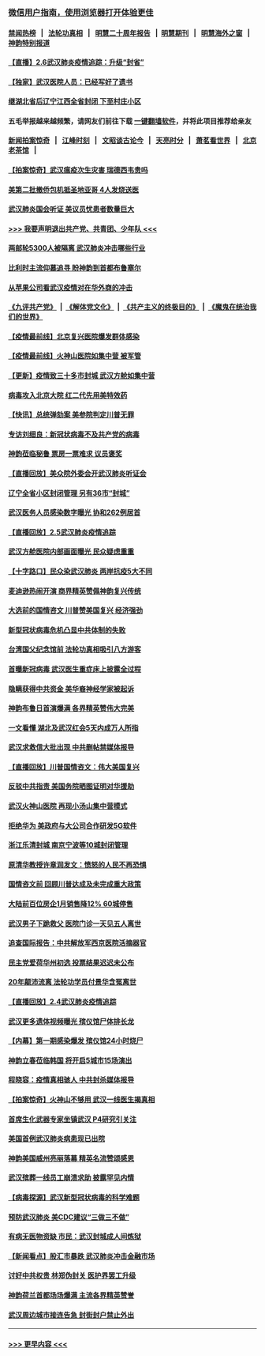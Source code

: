 ### [微信用户指南，使用浏览器打开体验更佳](https://github.com/gfw-breaker/banned-news1/blob/master/indexes/wechat-guide.md?t=0)
#### [禁闻热榜](热点新闻.md?t=0)  &nbsp;&nbsp;|&nbsp;&nbsp; [法轮功真相](https://github.com/gfw-breaker/truth/blob/master/README.md?t=0) &nbsp;&nbsp;|&nbsp;&nbsp; [明慧二十周年报告](https://github.com/gfw-breaker/mh-reports/blob/master/README.md?t=0) &nbsp;&nbsp;|&nbsp;&nbsp;[明慧期刊](https://github.com/gfw-breaker/mh-qikan) &nbsp;&nbsp;|&nbsp;&nbsp; [明慧海外之窗](https://github.com/gfw-breaker/mh-news/blob/master/README.md?t=0) &nbsp;&nbsp;|&nbsp;&nbsp; [神韵特别报道](https://github.com/gfw-breaker/mh-news/blob/master/shenyun.md?t=0)
#### [【直播】2.6武汉肺炎疫情追踪：升级“封省”](../pages/nf4514/n11848948.md?t=02062222) 
#### [【独家】武汉医院人员：已经写好了遗书](../pages/nf4514/n11848942.md?t=02062222) 
#### [继湖北省后辽宁江西全省封闭 下至村庄小区](../pages/nf4514/n11848814.md?t=02062222) 
#### 五毛举报越来越频繁，请网友们前往下载 [一键翻墙软件](https://github.com/gfw-breaker/ssr-accounts)，并将此项目推荐给亲友
#### [新闻拍案惊奇](https://github.com/gfw-breaker/banned-news1/blob/master/pages/link4.md) &nbsp;&nbsp;|&nbsp;&nbsp; [江峰时刻](https://github.com/gfw-breaker/banned-news1/blob/master/pages/link4.md) &nbsp;&nbsp;|&nbsp;&nbsp; [文昭谈古论今](https://github.com/gfw-breaker/banned-news1/blob/master/pages/link4.md) &nbsp;&nbsp;|&nbsp;&nbsp; [天亮时分](https://github.com/gfw-breaker/banned-news1/blob/master/pages/link4.md) &nbsp;&nbsp;|&nbsp;&nbsp; [萧茗看世界](https://github.com/gfw-breaker/banned-news1/blob/master/pages/link4.md) &nbsp;&nbsp;|&nbsp;&nbsp; [北京老茶馆](https://github.com/gfw-breaker/banned-news1/blob/master/pages/link4.md) &nbsp;&nbsp;|&nbsp;&nbsp; 
#### [【拍案惊奇】武汉瘟疫次生灾害 瑞德西韦贵吗](../pages/nf4514/n11847587.md?t=02062222) 
#### [美第二批撤侨包机抵圣地亚哥 4人发烧送医](../pages/nf4514/n11847923.md?t=02062222) 
#### [武汉肺炎国会听证 美议员忧患者数量巨大](../pages/nf4514/n11844851.md?t=02062222) 
#### [>>> 我要声明退出共产党、共青团、少年队 <<<](https://github.com/begood0513/goodnews/blob/master/quit/letter.md) 
#### [两邮轮5300人被隔离 武汉肺炎冲击哪些行业](../pages/nf4514/n11847456.md?t=02062222) 
#### [比利时主流仰慕追寻 盼神韵到首都布鲁塞尔](../pages/nf4514/n11847614.md?t=02062222) 
#### [从苹果公司看武汉疫情对在华外商的冲击](../pages/nf4514/n11847586.md?t=02062222) 
#### [《九评共产党》](https://github.com/begood0513/9ping.md/blob/master/README.md) &nbsp;|&nbsp; [《解体党文化》](../../../../jtdwh.md/blob/master/README.md)  &nbsp;|&nbsp; [《共产主义的终极目的》](../../../../gczydzjmd.md/blob/master/README.md) &nbsp;|&nbsp; [《魔鬼在统治我们的世界》](../../../../mgztzwmdsj.md/blob/master/README.md) 
#### [【疫情最前线】北京复兴医院爆发群体感染](../pages/nf4514/n11847626.md?t=02062222) 
#### [【疫情最前线】火神山医院如集中营 被军管](../pages/nf4514/n11847524.md?t=02062222) 
#### [【更新】疫情致三十多市封城 武汉方舱如集中营](../pages/nf4514/n11801312.md?t=02062222) 
#### [病毒攻入北京大院 红二代先用美特效药](../pages/nf4514/n11847427.md?t=02062222) 
#### [【快讯】总统弹劾案 美参院判定川普无罪](../pages/nf4514/n11847316.md?t=02062222) 
#### [专访刘细良：新冠状病毒不及共产党的病毒](../pages/nf4514/n11847164.md?t=02062222) 
#### [神韵莅临秘鲁 票房一票难求 议员褒奖](../pages/nf4514/n11847036.md?t=02062222) 
#### [【直播回放】美众院外委会开武汉肺炎听证会](../pages/nf4514/n11846727.md?t=02062222) 
#### [辽宁全省小区封闭管理 另有36市“封城”](../pages/nf4514/n11846879.md?t=02062222) 
#### [武汉医务人员感染数字曝光 协和262例居首](../pages/nf4514/n11846742.md?t=02062222) 
#### [【直播回放】2.5武汉肺炎疫情追踪](../pages/nf4514/n11846437.md?t=02062222) 
#### [武汉方舱医院内部画面曝光 民众疑虑重重](../pages/nf4514/n11846442.md?t=02062222) 
#### [【十字路口】民众染武汉肺炎 两岸抗疫5大不同](../pages/nf4514/n11845264.md?t=02062222) 
#### [麦迪逊热闹开演 商界精英赞佩神韵复兴传统](../pages/nf4514/n11846113.md?t=02062222) 
#### [大选前的国情咨文 川普赞美国复兴 经济强劲](../pages/nf4514/n11845526.md?t=02062222) 
#### [新型冠状病毒危机凸显中共体制的失败](../pages/nf4514/n11844970.md?t=02062222) 
#### [台湾国父纪念馆前 法轮功真相吸引八方游客](../pages/nf4514/n11843885.md?t=02062222) 
#### [首曝新冠病毒 武汉医生重症床上披露全过程](../pages/nf4514/n11845150.md?t=02062222) 
#### [隐瞒获得中共资金 美华裔神经学家被起诉](../pages/nf4514/n11844879.md?t=02062222) 
#### [神韵布鲁日首演爆满 各界精英赞伟大完美](../pages/nf4514/n11845302.md?t=02062222) 
#### [一文看懂 湖北及武汉红会5天内成万人所指](../pages/nf4514/n11844315.md?t=02062222) 
#### [武汉求救信大批出现 中共删帖禁媒体报导](../pages/nf4514/n11845064.md?t=02062222) 
#### [【直播回放】川普国情咨文：伟大美国复兴](../pages/nf4514/n11842079.md?t=02062222) 
#### [反驳中共指责 美国务院晒图证明对华援助](../pages/nf4514/n11844859.md?t=02062222) 
#### [武汉火神山医院 再现小汤山集中营模式](../pages/nf4514/n11844763.md?t=02062222) 
#### [拒绝华为 美政府与大公司合作研发5G软件](../pages/nf4514/n11844625.md?t=02062222) 
#### [浙江乐清封城 南京宁波等10城封闭管理](../pages/nf4514/n11844464.md?t=02062222) 
#### [原清华教授许章润发文：愤怒的人民不再恐惧](../pages/nf4514/n11844347.md?t=02062222) 
#### [国情咨文前 回顾川普达成及未完成重大政策](../pages/nf4514/n11844581.md?t=02062222) 
#### [大陆前百位房企1月销售降12% 60城停售](../pages/nf4514/n11844398.md?t=02062222) 
#### [武汉男子下跪救父 医院门诊一天见五人离世](../pages/nf4514/n11844073.md?t=02062222) 
#### [追查国际报告：中共解放军西京医院活摘器官](../pages/nf4514/n11838359.md?t=02062222) 
#### [民主党爱荷华州初选 投票结果迟迟未公布](../pages/nf4514/n11844207.md?t=02062222) 
#### [20年颠沛流离 法轮功学员付景华含冤离世](../pages/nf4514/n11841986.md?t=02062222) 
#### [【直播回放】2.4武汉肺炎疫情追踪](../pages/nf4514/n11844032.md?t=02062222) 
#### [武汉更多遗体视频曝光 殡仪馆尸体排长龙](../pages/nf4514/n11844057.md?t=02062222) 
#### [【内幕】第一期感染爆发 殡仪馆24小时烧尸](../pages/nf4514/n11843944.md?t=02062222) 
#### [神韵立春莅临韩国 将开启5城市15场演出](../pages/nf4514/n11843781.md?t=02062222) 
#### [程晓容：疫情真相骇人 中共封杀媒体报导](../pages/nf4514/n11843546.md?t=02062222) 
#### [【拍案惊奇】火神山不够用 武汉一线医生揭真相](../pages/nf4514/n11842682.md?t=02062222) 
#### [首席生化武器专家坐镇武汉 P4研究引关注](../pages/nf4514/n11842412.md?t=02062222) 
#### [美国首例武汉肺炎病患现已出院](../pages/nf4514/n11842740.md?t=02062222) 
#### [神韵美国威州亮丽落幕 精英名流赞颂感恩](../pages/nf4514/n11842912.md?t=02062222) 
#### [武汉殡葬一线员工崩溃求助 披露罕见内情](../pages/nf4514/n11842482.md?t=02062222) 
#### [【病毒探源】武汉新型冠状病毒的科学难题](../pages/nf4514/n11842176.md?t=02062222) 
#### [预防武汉肺炎 美CDC建议“三做三不做”](../pages/nf4514/n11842700.md?t=02062222) 
#### [有病无医物资缺 市民：武汉封城成人间炼狱](../pages/nf4514/n11839878.md?t=02062222) 
#### [【新闻看点】股汇市暴跌 武汉肺炎冲击金融市场](../pages/nf4514/n11842216.md?t=02062222) 
#### [讨好中共权贵 林郑伪封关 医护界罢工升级](../pages/nf4514/n11842359.md?t=02062222) 
#### [神韵荷兰首都场场爆满 主流各界精英赞誉](../pages/nf4514/n11842287.md?t=02062222) 
#### [武汉周边城市接连告急 封街封户禁止外出](../pages/nf4514/n11842277.md?t=02062222) 

----
#### [ >>> 更早内容 <<< ](../indexes/nf4514-earlier.md)
